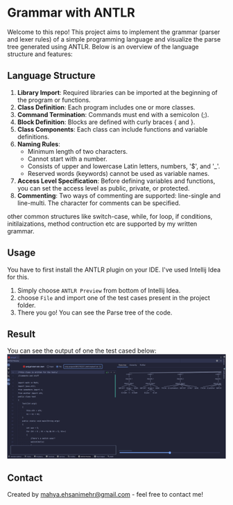 # Grammar with ANTLR

Welcome to this repo! This project aims to implement the grammar (parser and lexer rules) of a simple programming language and visualize the parse tree generated using ANTLR. Below is an overview of the language structure and features:

## Language Structure

1. **Library Import**: Required libraries can be imported at the beginning of the program or functions.
2. **Class Definition**: Each program includes one or more classes.
3. **Command Termination**: Commands must end with a semicolon (;).
4. **Block Definition**: Blocks are defined with curly braces { and }.
5. **Class Components**: Each class can include functions and variable definitions.
6. **Naming Rules**:
   - Minimum length of two characters.
   - Cannot start with a number.
   - Consists of upper and lowercase Latin letters, numbers, '$', and '_'.
   - Reserved words (keywords) cannot be used as variable names.
7. **Access Level Specification**: Before defining variables and functions, you can set the access level as public, private, or protected.
8. **Commenting**: Two ways of commenting are supported: line-single and line-multi. The character for comments can be specified.

other common structures like switch-case, while, for loop, if conditions, initilaizations, method contruction etc are supported by my written grammar.

## Usage

You have to first install the ANTLR plugin on your IDE. I've used Intellij Idea for this.
1. Simply choose `ANTLR Preview` from bottom of Intellij Idea.
2. choose `File` and import one of the test cases present in the project folder.
3. There you go! You can see the Parse tree of the code.

## Result
You can see the output of one the test cased below:
![](./result.png)

## Contact
Created by [mahya.ehsanimehr@gmail.com](mailto:mahya.ehsanimehr@gmail.com) - feel free to contact me!
